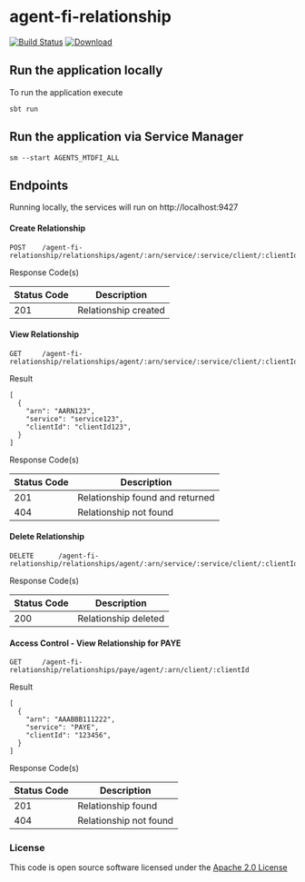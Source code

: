 # agent-fi-relationship

[![Build Status](https://travis-ci.org/hmrc/agent-fi-relationship.svg)](https://travis-ci.org/hmrc/agent-fi-relationship) [ ![Download](https://api.bintray.com/packages/hmrc/releases/agent-fi-relationship/images/download.svg) ](https://bintray.com/hmrc/releases/agent-fi-relationship/_latestVersion)

## Run the application locally

To run the application execute
```
sbt run
```

## Run the application via Service Manager

```sm --start AGENTS_MTDFI_ALL```


## Endpoints <a name="endpoints"></a>

Running locally, the services will run on http://localhost:9427

#### Create Relationship
```
POST   	/agent-fi-relationship/relationships/agent/:arn/service/:service/client/:clientId
```

Response Code(s)

| Status Code | Description |
|---|---|
| 201 | Relationship created |

#### View Relationship
```
GET   	/agent-fi-relationship/relationships/agent/:arn/service/:service/client/:clientId
```

Result
```
[
  {
    "arn": "AARN123",
    "service": "service123",
    "clientId": "clientId123",
  }
]
```

Response Code(s)

| Status Code | Description |
|---|---|
| 201 | Relationship found and returned |
| 404 | Relationship not found |

#### Delete Relationship
```
DELETE   	/agent-fi-relationship/relationships/agent/:arn/service/:service/client/:clientId
```

Response Code(s)

| Status Code | Description |
|---|---|
| 200 | Relationship deleted |

#### Access Control - View Relationship for PAYE
```
GET   	/agent-fi-relationship/relationships/paye/agent/:arn/client/:clientId
```

Result
```
[
  {
    "arn": "AAABBB111222",
    "service": "PAYE",
    "clientId": "123456",
  }
]
```

Response Code(s)

| Status Code | Description |
|---|---|
| 201 | Relationship found |
| 404 | Relationship not found |

### License

This code is open source software licensed under the [Apache 2.0 License]("http://www.apache.org/licenses/LICENSE-2.0.html")